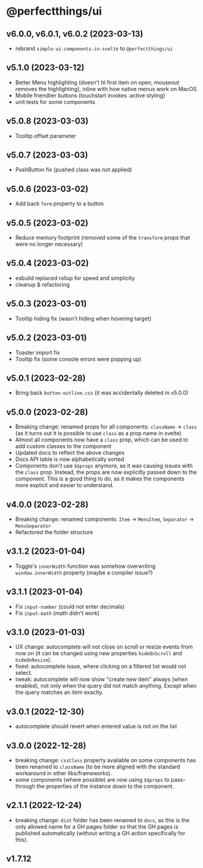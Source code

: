 @perfectthings/ui
=================

## v6.0.0, v6.0.1, v6.0.2 (2023-03-13)
- rebrand `simple-ui-components-in-svelte` to `@perfectthings/ui`


## v5.1.0 (2023-03-12)
- Better Menu highlighting (doesn't hl first item on open, mouseout removes the highlighting), inline with how native menus work on MacOS
- Mobile friendlier buttons (touchstart invokes :active styling)
- unit tests for some components

## v5.0.8 (2023-03-03)
- Tooltip offset parameter


## v5.0.7 (2023-03-03)
- PushButton fix (pushed class was not applied)

## v5.0.6 (2023-03-02)
- Add back `form` property to a button

## v5.0.5 (2023-03-02)
- Reduce memory footprint (removed some of the `transform` props that were no longer necessary)

## v5.0.4 (2023-03-02)
- esbuild replaced rollup for speed and simplicity
- cleanup & refactoring

## v5.0.3 (2023-03-01)
- Tooltip hiding fix (wasn't hiding when hovering target)

## v5.0.2 (2023-03-01)
- Toaster import fix
- Tooltip fix (some console errors were popping up)

## v5.0.1 (2023-02-28)
- Bring back `button-outline.css` (it was accidentally deleted in v5.0.0)


## v5.0.0 (2023-02-28)
- Breaking change: renamed props for all components: `className` -> `class` (as it turns out it is possible to use `class` as a prop name in svelte)
- Almost all components now have a `class` prop, which can be used to add custom classes to the component
- Updated docs to reflect the above changes
- Docs API table is now alphabetically sorted
- Components don't use `$$props` anymore, as it was causing issues with the `class` prop. Instead, the props are now explicitly passed down to the component. This is a good thing to do, as it makes the components more explicit and easier to understand.


## v4.0.0 (2023-02-28)
- Breaking change: renamed components: `Item` -> `MenuItem`, `Separator` -> `MenuSeparator`
- Refactored the folder structure


## v3.1.2 (2023-01-04)
- Toggle's `innerWidth` function was somehow overwriting `window.innerWidth` property (maybe a compiler issue?)


## v3.1.1 (2023-01-04)
- Fix `input-number` (could not enter decimals)
- Fix `input-math` (math didn't work)


## v3.1.0 (2023-01-03)
- UX change: autocomplete will not close on scroll or resize events from now on (it can be changed using new properties `hideOnScroll` and `hideOnResize`).
- fixed: autocomplete issue, where clicking on a filtered list would not select.
- tweak: autocomplete will now show "create new item" always (when enabled), not only when the query did not match anything. Except when the query matches an item exactly.


## v3.0.1 (2022-12-30)
- autocomplete should revert when entered value is not on the list


## v3.0.0 (2022-12-28)
- breaking change: `cssClass` property available on some components has been renamed to `className` (to be more aligned with the standard workaround in other libs/frameworks).
- some components (where possible) are now using `$$props` to pass-through the properties of the instance down to the component.


## v2.1.1 (2022-12-24)
- breaking change: `dist` folder has been renamed to `docs`, as this is the only allowed name for a GH pages folder so that the GH pages is published automatically (without writing a GH action specifically for this).


## v1.7.12
